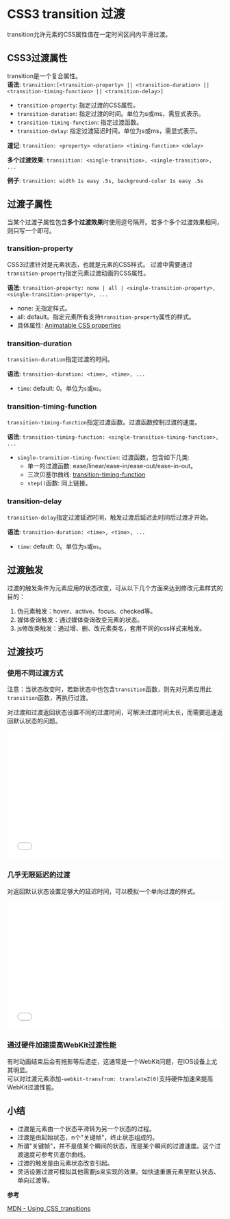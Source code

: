 # CSS3 transition 过渡

transition允许元素的CSS属性值在一定时间区间内平滑过渡。

## CSS3过渡属性

transition是一个复合属性。  
**语法**: `transition:[<transition-property> || <transition-duration> || <transition-timing-function> || <transition-delay>]`

- `transition-property`: 指定过渡的CSS属性。
- `transition-duration`: 指定过渡的时间。单位为s或ms，需显式表示。
- `transition-timing-function`: 指定过渡函数。
- `transition-delay`: 指定过渡延迟时间。单位为s或ms，需显式表示。

**速记**: `transition: <property> <duration> <timing-function> <delay>`

**多个过渡效果**:
`transiition: <single-transition>, <single-transition>, ...`

**例子**: `transition: width 1s easy .5s, background-color 1s easy .5s`

## 过渡子属性

当某个过渡子属性包含**多个过渡效果**时使用逗号隔开。若多个多个过渡效果相同，则只写一个即可。

### transition-property

CSS3过渡针对是元素状态，也就是元素的CSS样式。 
过渡中需要通过`transition-property`指定元素过渡动画的CSS属性。

**语法**: `transition-property: none | all | <single-transition-property>, <single-transition-property>, ...`

- none: 无指定样式。
- all: default。指定元素所有支持`transition-property`属性的样式。
- 具体属性: [Animatable CSS properties
](https://developer.mozilla.org/en-US/docs/Web/CSS/CSS_animated_properties)

### transition-duration

`transition-duration`指定过渡的时间。

**语法**: `transition-duration: <time>, <time>, ...`

- `time`: default: 0。单位为`s`或`ms`。

### transition-timing-function

`transition-timing-function`指定过渡函数。过渡函数控制过渡的速度。

**语法**: `transition-timing-function: <single-transition-timing-function>, ...`

- `single-transition-timing-function`: 过渡函数，包含如下几类:
    - 单一的过渡函数: ease/linear/ease-in/ease-out/ease-in-out。
    - 三次贝塞尔曲线: [transition-timing-function
](https://developer.mozilla.org/zh-CN/docs/Web/CSS/timing-function)
    - `step()`函数: 同上链接。

### transition-delay

`transition-delay`指定过渡延迟时间，触发过渡后延迟此时间后过渡才开始。

**语法**: `transition-duration: <time>, <time>, ...`

- `time`: default: 0。单位为`s`或`ms`。

## 过渡触发

过渡的触发条件为元素应用的状态改变，可从以下几个方面来达到修改元素样式的目的：

1. 伪元素触发：hover、active、focus、checked等。
2. 媒体查询触发：通过媒体查询改变元素的状态。
3. js修改类触发：通过增、删、改元素类名，套用不同的css样式来触发。

## 过渡技巧

### 使用不同过渡方式

注意：当状态改变时，若新状态中也包含`transition`函数，则先对元素应用此`transition`函数，再执行过渡。

对过渡和过渡返回状态设置不同的过渡时间，可解决过渡时间太长，而需要迅速返回默认状态的问题。

<iframe width="100%" height="300" src="//jsfiddle.net/Chengyanzhao/pwx42nfa/embedded/" allowfullscreen="allowfullscreen" allowpaymentrequest frameborder="0"></iframe>

### 几乎无限延迟的过渡

对返回默认状态设置足够大的延迟时间，可以模拟一个单向过渡的样式。

<iframe width="100%" height="300" src="//jsfiddle.net/Chengyanzhao/dcpe6of0/embedded/" allowfullscreen="allowfullscreen" allowpaymentrequest frameborder="0"></iframe>

### 通过硬件加速提高WebKit过渡性能

有时动画结束后会有拖影等后遗症，这通常是一个WebKit问题，在IOS设备上尤其明显。  
可以对过渡元素添加`-webkit-transfrom: translateZ(0)`支持硬件加速来提高WebKit过渡性能。

## 小结

- 过渡是元素由一个状态平滑转为另一个状态的过程。
- 过渡是由起始状态，n个"关键帧"，终止状态组成的。
- 所谓"关键帧"，并不是值某个瞬间的状态，而是某个瞬间的过渡速度。这个过渡速度可参考贝塞尔曲线。
- 过渡的触发是由元素状态改变引起。
- 灵活设置过渡可模拟其他需要js来实现的效果。如快速重置元素至默认状态、单向过渡等。

**参考**

[MDN - Using_CSS_transitions](https://devel4oper.mozilla.org/zh-CN/docs/Web/CSS/CSS_Transitions/Using_CSS_transitions)